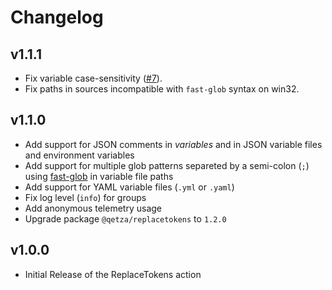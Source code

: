 # Changelog

## v1.1.1
- Fix variable case-sensitivity ([#7](https://github.com/qetza/replacetokens-action/issues/7)).
- Fix paths in sources incompatible with `fast-glob` syntax on win32.

## v1.1.0
- Add support for JSON comments in _variables_ and in JSON variable files and environment variables
- Add support for multiple glob patterns separeted by a semi-colon (`;`) using [fast-glob](https://github.com/mrmlnc/fast-glob) in variable file paths
- Add support for YAML variable files (`.yml` or `.yaml`)
- Fix log level (`info`) for groups
- Add anonymous telemetry usage
- Upgrade package `@qetza/replacetokens` to `1.2.0`

## v1.0.0
- Initial Release of the ReplaceTokens action